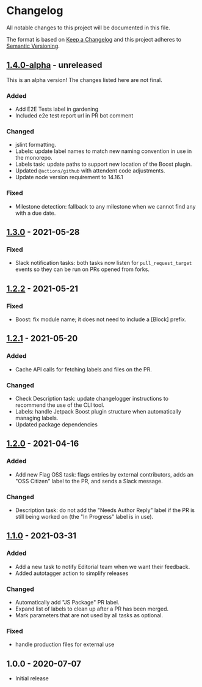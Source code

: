 # Changelog

All notable changes to this project will be documented in this file.

The format is based on [Keep a Changelog](https://keepachangelog.com/en/1.0.0/)
and this project adheres to [Semantic Versioning](https://semver.org/spec/v2.0.0.html).

## [1.4.0-alpha] - unreleased

This is an alpha version! The changes listed here are not final.

### Added
- Add E2E Tests label in gardening
- Included e2e test report url in PR bot comment

### Changed
- jslint formatting.
- Labels: update label names to match new naming convention in use in the monorepo.
- Labels task: update paths to support new location of the Boost plugin.
- Updated `@actions/github` with attendent code adjustments.
- Update node version requirement to 14.16.1

### Fixed
- Milestone detection: fallback to any milestone when we cannot find any with a due date.

## [1.3.0] - 2021-05-28
### Fixed
- Slack notification tasks: both tasks now listen for `pull_request_target` events so they can be run on PRs opened from forks.

## [1.2.2] - 2021-05-21
### Fixed
- Boost: fix module name; it does not need to include a [Block] prefix.

## [1.2.1] - 2021-05-20
### Added
- Cache API calls for fetching labels and files on the PR.

### Changed
- Check Description task: update changelogger instructions to recommend the use of the CLI tool.
- Labels: handle Jetpack Boost plugin structure when automatically managing labels.
- Updated package dependencies

## [1.2.0] - 2021-04-16
### Added
- Add new Flag OSS task: flags entries by external contributors, adds an "OSS Citizen" label to the PR, and sends a Slack message.

### Changed
- Description task: do not add the "Needs Author Reply" label if the PR is still being worked on (the "In Progress" label is in use).

## [1.1.0] - 2021-03-31
### Added
- Add a new task to notify Editorial team when we want their feedback.
- Added autotagger action to simplify releases

### Changed
- Automatically add "JS Package" PR label.
- Expand list of labels to clean up after a PR has been merged.
- Mark parameters that are not used by all tasks as optional.

### Fixed
- handle production files for external use

## 1.0.0 - 2020-07-07

- Initial release

[1.4.0-alpha]: https://github.com/Automattic/action-repo-gardening/compare/v1.3.0...v1.4.0-alpha
[1.3.0]: https://github.com/Automattic/action-repo-gardening/compare/v1.2.2...v1.3.0
[1.2.2]: https://github.com/Automattic/action-repo-gardening/compare/v1.2.1...v1.2.2
[1.2.1]: https://github.com/Automattic/action-repo-gardening/compare/v1.2.0...v1.2.1
[1.2.0]: https://github.com/Automattic/action-repo-gardening/compare/v1.1.0...v1.2.0
[1.1.0]: https://github.com/Automattic/action-repo-gardening/compare/v1.0.0...v1.1.0
